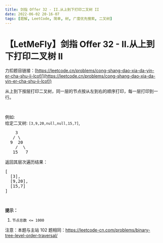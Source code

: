 ```yaml
---
title: 剑指 Offer 32 - II.从上到下打印二叉树 II
date: 2022-06-02 20-16-07
tags: [题解, LeetCode, 简单, 树, 广度优先搜索, 二叉树]
---
```


# 【LetMeFly】剑指 Offer 32 - II.从上到下打印二叉树 II

力扣题目链接：[https://leetcode.cn/problems/cong-shang-dao-xia-da-yin-er-cha-shu-ii-lcof/](https://leetcode.cn/problems/cong-shang-dao-xia-da-yin-er-cha-shu-ii-lcof/)

<p>从上到下按层打印二叉树，同一层的节点按从左到右的顺序打印，每一层打印到一行。</p>

<p>&nbsp;</p>

<p>例如:<br>
给定二叉树:&nbsp;<code>[3,9,20,null,null,15,7]</code>,</p>

<pre>    3
   / \
  9  20
    /  \
   15   7
</pre>

<p>返回其层次遍历结果：</p>

<pre>[
  [3],
  [9,20],
  [15,7]
]
</pre>

<p>&nbsp;</p>

<p><strong>提示：</strong></p>

<ol>
	<li><code>节点总数 &lt;= 1000</code></li>
</ol>

<p>注意：本题与主站 102 题相同：<a href="https://leetcode-cn.com/problems/binary-tree-level-order-traversal/">https://leetcode-cn.com/problems/binary-tree-level-order-traversal/</a></p>


    